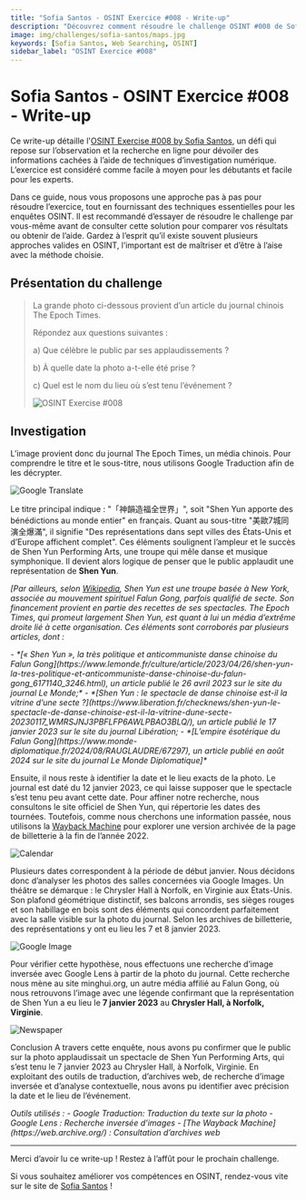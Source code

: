 ```yaml
---
title: "Sofia Santos - OSINT Exercice #008 - Write-up"
description: "Découvrez comment résoudre le challenge OSINT #008 de Sofia Santos en utilisant des techniques de recherche web, d’analyse d’images et de traduction pour identifier un événement Shen Yun"
image: img/challenges/sofia-santos/maps.jpg
keywords: [Sofia Santos, Web Searching, OSINT]
sidebar_label: "OSINT Exercice #008"
---
```


# Sofia Santos - OSINT Exercice #008 - Write-up

Ce write-up détaille l'[OSINT Exercise #008 by Sofia Santos](https://gralhix.com/list-of-osint-exercises/osint-exercise-008/), un défi qui repose sur l’observation et la recherche en ligne pour dévoiler des informations cachées à l’aide de techniques d’investigation numérique. L’exercice est considéré comme facile à moyen pour les débutants et facile pour les experts.

Dans ce guide, nous vous proposons une approche pas à pas pour résoudre l’exercice, tout en fournissant des techniques essentielles pour les enquêtes OSINT. Il est recommandé d’essayer de résoudre le challenge par vous-même avant de consulter cette solution pour comparer vos résultats ou obtenir de l’aide. Gardez à l’esprit qu’il existe souvent plusieurs approches valides en OSINT, l’important est de maîtriser et d’être à l’aise avec la méthode choisie.

## Présentation du challenge

> La grande photo ci-dessous provient d’un article du journal chinois The Epoch Times.
> 
> Répondez aux questions suivantes :
> 
> a) Que célèbre le public par ses applaudissements ?
>
> b) À quelle date la photo a-t-elle été prise ?
>
> c) Quel est le nom du lieu où s’est tenu l’événement ?
>
> ![OSINT Exercise #008](/img/challenges/sofia-santos/osint-exercise-008/sofia-santos-008-1.png "OSINT Exercise #008")

## Investigation

L’image provient donc du journal The Epoch Times, un média chinois. Pour comprendre le titre et le sous-titre, nous utilisons Google Traduction afin de les décrypter.

![Google Translate](/img/challenges/sofia-santos/osint-exercise-008/sofia-santos-008-2.png "Google Translate")

Le titre principal indique : "「神韻造福全世界」", soit "Shen Yun apporte des bénédictions au monde entier" en français. Quant au sous-titre "美歐7城同演全爆滿", il signifie "Des représentations dans sept villes des États-Unis et d’Europe affichent complet". Ces éléments soulignent l’ampleur et le succès de Shen Yun Performing Arts, une troupe qui mêle danse et musique symphonique. Il devient alors logique de penser que le public applaudit une représentation de **Shen Yun**.

*[Par ailleurs, selon [Wikipedia](https://fr.wikipedia.org/wiki/Shen_Yun_Performing_Arts), Shen Yun est une troupe basée à New York, associée au mouvement spirituel Falun Gong, parfois qualifié de secte. Son financement provient en partie des recettes de ses spectacles. The Epoch Times, qui promeut largement Shen Yun, est quant à lui un média d’extrême droite lié à cette organisation. Ces éléments sont corroborés par plusieurs articles, dont :*

<em>
- *[« Shen Yun », la très politique et anticommuniste danse chinoise du Falun Gong](https://www.lemonde.fr/culture/article/2023/04/26/shen-yun-la-tres-politique-et-anticommuniste-danse-chinoise-du-falun-gong_6171140_3246.html), un article publié le 26 avril 2023 sur le site du journal Le Monde;*
- *[Shen Yun : le spectacle de danse chinoise est-il la vitrine d’une secte ?](https://www.liberation.fr/checknews/shen-yun-le-spectacle-de-danse-chinoise-est-il-la-vitrine-dune-secte-20230117_WMRSJNJ3PBFLFP6AWLPBAO3BLQ/), un article publié le 17 janvier 2023 sur le site du journal Libération;
- *[L’empire ésotérique du Falun Gong](https://www.monde-diplomatique.fr/2024/08/RAUGLAUDRE/67297), un article publié en août 2024 sur le site du journal Le Monde Diplomatique]*
</em>

Ensuite, il nous reste à identifier la date et le lieu exacts de la photo. Le journal est daté du 12 janvier 2023, ce qui laisse supposer que le spectacle s’est tenu peu avant cette date. Pour affiner notre recherche, nous consultons le site officiel de Shen Yun, qui répertorie les dates des tournées. Toutefois, comme nous cherchons une information passée, nous utilisons la [Wayback Machine](https://web.archive.org/web/20221127233137/https://www.shenyun.com/tickets) pour explorer une version archivée de la page de billetterie à la fin de l’année 2022.

![Calendar](/img/challenges/sofia-santos/osint-exercise-008/sofia-santos-008-3.png "Calendar")

Plusieurs dates correspondent à la période de début janvier. Nous décidons donc d’analyser les photos des salles concernées via Google Images. Un théâtre se démarque : le Chrysler Hall à Norfolk, en Virginie aux États-Unis. Son plafond géométrique distinctif, ses balcons arrondis, ses sièges rouges et son habillage en bois sont des éléments qui concordent parfaitement avec la salle visible sur la photo du journal. Selon les archives de billetterie, des représentations y ont eu lieu les 7 et 8 janvier 2023.

![Google Image](/img/challenges/sofia-santos/osint-exercise-008/sofia-santos-008-4.png "Google Image")

Pour vérifier cette hypothèse, nous effectuons une recherche d’image inversée avec Google Lens à partir de la photo du journal. Cette recherche nous mène au site minghui.org, un autre média affilié au Falun Gong, où nous retrouvons l’image avec une légende confirmant que la représentation de Shen Yun a eu lieu le **7 janvier 2023** au **Chrysler Hall, à Norfolk, Virginie**.

![Newspaper](/img/challenges/sofia-santos/osint-exercise-008/sofia-santos-008-5.png "Newspaper")

Conclusion
A travers cette enquête, nous avons pu confirmer que le public sur la photo applaudissait un spectacle de Shen Yun Performing Arts, qui s’est tenu le 7 janvier 2023 au Chrysler Hall, à Norfolk, Virginie. En exploitant des outils de traduction, d’archives web, de recherche d’image inversée et d’analyse contextuelle, nous avons pu identifier avec précision la date et le lieu de l’événement.

<em>
Outils utilisés :
- Google Traduction: Traduction du texte sur la photo
- Google Lens : Recherche inversée d’images
- [The Wayback Machine](https://web.archive.org/) : Consultation d’archives web
</em>

---

Merci d’avoir lu ce write-up ! Restez à l’affût pour le prochain challenge.

Si vous souhaitez améliorer vos compétences en OSINT, rendez-vous vite sur le site de [Sofia Santos](https://gralhix.com/) !
